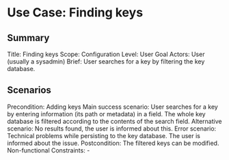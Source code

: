 # Use Case: Finding keys

## Summary

Title: Finding keys
Scope: Configuration
Level: User Goal
Actors: User (usually a sysadmin)
Brief: User searches for a key by filtering the key database.

## Scenarios

Precondition: Adding keys
Main success scenario: User searches for a key by entering information (its path
  or metadata) in a field. The whole key database is filtered according to the
  contents of the search field.
Alternative scenario: No results found, the user is informed about this.
Error scenario: Technical problems while persisting to the key database. The
  user is informed about the issue.
Postcondition: The filtered keys can be modified.
Non-functional Constraints: -
